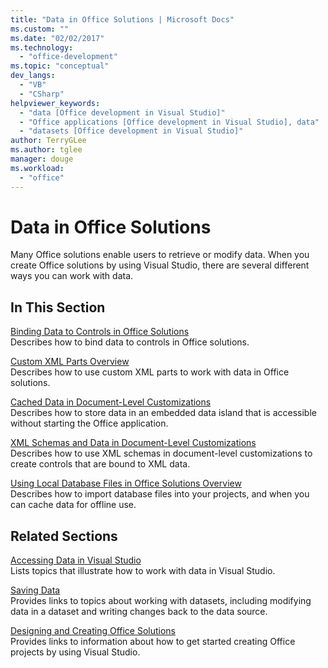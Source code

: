 ```yaml
---
title: "Data in Office Solutions | Microsoft Docs"
ms.custom: ""
ms.date: "02/02/2017"
ms.technology: 
  - "office-development"
ms.topic: "conceptual"
dev_langs: 
  - "VB"
  - "CSharp"
helpviewer_keywords: 
  - "data [Office development in Visual Studio]"
  - "Office applications [Office development in Visual Studio], data"
  - "datasets [Office development in Visual Studio]"
author: TerryGLee
ms.author: tglee
manager: douge
ms.workload: 
  - "office"
---
```

# Data in Office Solutions
  Many Office solutions enable users to retrieve or modify data. When you create Office solutions by using Visual Studio, there are several different ways you can work with data.  
  
## In This Section  
 [Binding Data to Controls in Office Solutions](../vsto/binding-data-to-controls-in-office-solutions.md)  
 Describes how to bind data to controls in Office solutions.  
  
 [Custom XML Parts Overview](../vsto/custom-xml-parts-overview.md)  
 Describes how to use custom XML parts to work with data in Office solutions.  
  
 [Cached Data in Document-Level Customizations](../vsto/cached-data-in-document-level-customizations.md)  
 Describes how to store data in an embedded data island that is accessible without starting the Office application.  
  
 [XML Schemas and Data in Document-Level Customizations](../vsto/xml-schemas-and-data-in-document-level-customizations.md)  
 Describes how to use XML schemas in document-level customizations to create controls that are bound to XML data.  
  
 [Using Local Database Files in Office Solutions Overview](../vsto/using-local-database-files-in-office-solutions-overview.md)  
 Describes how to import database files into your projects, and when you can cache data for offline use.  
  
## Related Sections  
 [Accessing Data in Visual Studio](/visualstudio/data-tools/accessing-data-in-visual-studio)  
 Lists topics that illustrate how to work with data in Visual Studio.  
  
 [Saving Data](/visualstudio/data-tools/saving-data)  
 Provides links to topics about working with datasets, including modifying data in a dataset and writing changes back to the data source.  
  
 [Designing and Creating Office Solutions](../vsto/designing-and-creating-office-solutions.md)  
 Provides links to information about how to get started creating Office projects by using Visual Studio.  
  
  